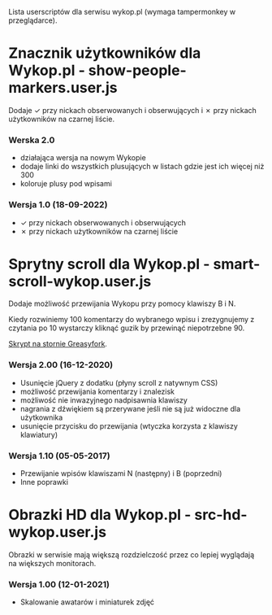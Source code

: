 Lista userscriptów dla serwisu wykop.pl (wymaga tampermonkey w przeglądarce).

# Znacznik użytkowników dla Wykop.pl - show-people-markers.user.js

Dodaje ✓ przy nickach obserwowanych i obserwujących i ✗ przy nickach użytkowników na czarnej liście.

### Werska 2.0
- działająca wersja na nowym Wykopie
- dodaje linki do wszystkich plusujących w listach gdzie jest ich więcej niż 300
- koloruje plusy pod wpisami

### Wersja 1.0 (18-09-2022)
- ✓ przy nickach obserwowanych i obserwujących
- ✗ przy nickach użytkowników na czarnej liście

# Sprytny scroll dla Wykop.pl - smart-scroll-wykop.user.js 

Dodaje możliwość przewijania Wykopu przy pomocy klawiszy B i N.

Kiedy rozwiniemy 100 komentarzy do wybranego wpisu i zrezygnujemy z czytania po 10 wystarczy kliknąć guzik by przewinąć niepotrzebne 90.

[Skrypt na stornie Greasyfork](https://greasyfork.org/en/scripts/29515-przewijanie-mikrobloga).
### Wersja 2.00 (16-12-2020)
 - Usunięcie jQuery z dodatku (płyny scroll z natywnym CSS)
 - możliwość przewijania komentarzy i znalezisk
 - możliwość nie inwazyjnego nadpisawnia klawiszy
 - nagrania z dźwiękiem są przerywane jeśli nie są już widoczne dla użytkownika
 - usunięcie przycisku do przewijania (wtyczka korzysta z klawiszy klawiatury)

### Wersja 1.10 (05-05-2017)
- Przewijanie wpisów klawiszami N (następny) i B (poprzedni)
- Inne poprawki

# Obrazki HD dla Wykop.pl - src-hd-wykop.user.js

Obrazki w serwisie mają większą rozdzielczość przez co lepiej wyglądają na większych monitorach.

### Wersja 1.00 (12-01-2021)
 - Skalowanie awatarów i miniaturek zdjęć
